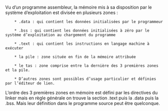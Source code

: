 Vu d’un programme assembleur, la mémoire mis à sa disposition par le système d’exploitation est divisée en plusieurs zones : 

        * .data : qui contient les données initialisées par le programmeur
        
        * .bss : qui contient les données initialisées à zéro par le système d’exploitation au chargement du programme
        
        * .text : qui contient les instructions en langage machine à exécuter
        
        * la pile : zone située en fin de la mémoire attribuée
        
        * le tas : zone comprise entre la dernière des 3 premières zones et la pile.
        
        * D’autres zones sont possibles d’usage particulier et définies par l’éditeur de lien.
        
L’ordre des 3 premières zones en mémoire est défini par les directives du linker mais en règle générale on trouve la section .text puis la .data puis la .bss. Mais leur définition dans le programme source peut être quelconque.
